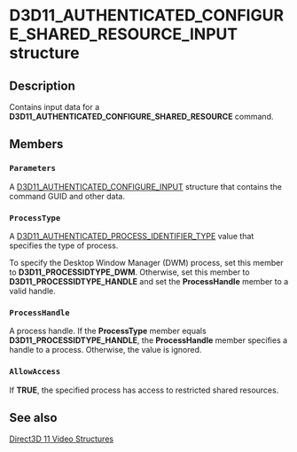 # D3D11_AUTHENTICATED_CONFIGURE_SHARED_RESOURCE_INPUT structure

## Description

Contains input data for a **D3D11_AUTHENTICATED_CONFIGURE_SHARED_RESOURCE** command.

## Members

### `Parameters`

A [D3D11_AUTHENTICATED_CONFIGURE_INPUT](https://learn.microsoft.com/windows/desktop/api/d3d11/ns-d3d11-d3d11_authenticated_configure_input) structure that contains the command GUID and other data.

### `ProcessType`

A [D3D11_AUTHENTICATED_PROCESS_IDENTIFIER_TYPE](https://learn.microsoft.com/windows/desktop/api/d3d11/ne-d3d11-d3d11_authenticated_process_identifier_type) value that specifies the type of process.

To specify the Desktop Window Manager (DWM) process, set this member to **D3D11_PROCESSIDTYPE_DWM**. Otherwise, set this member to **D3D11_PROCESSIDTYPE_HANDLE** and set the **ProcessHandle** member to a valid handle.

### `ProcessHandle`

A process handle. If the **ProcessType** member equals **D3D11_PROCESSIDTYPE_HANDLE**, the **ProcessHandle** member specifies a handle to a process. Otherwise, the value is ignored.

### `AllowAccess`

If **TRUE**, the specified process has access to restricted shared resources.

## See also

[Direct3D 11 Video Structures](https://learn.microsoft.com/windows/desktop/medfound/direct3d-11-video-structures)